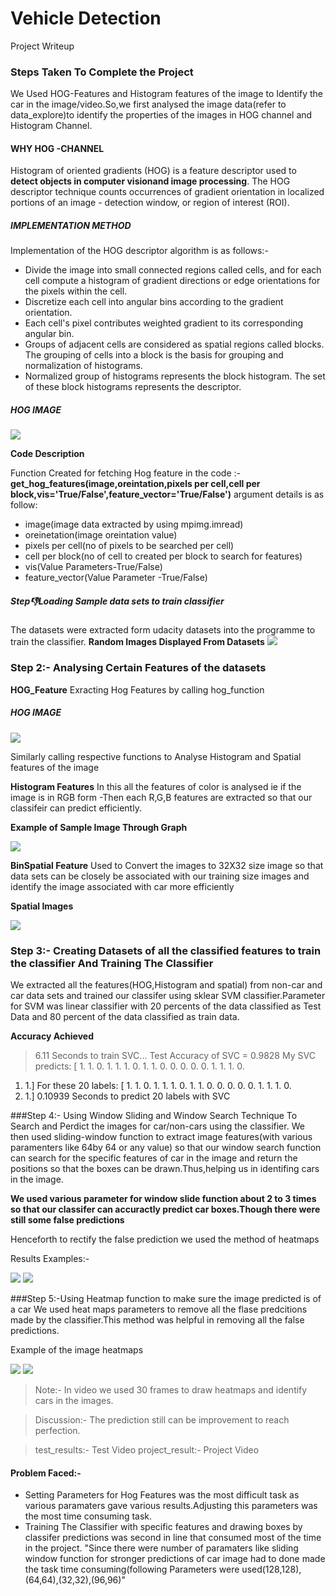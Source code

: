 # Vehicle Detection
Project Writeup

### Steps Taken To Complete the Project

We Used HOG-Features and Histogram features of the image to Identify the car in the image/video.So,we first analysed the image data(refer to data_explore)to identify the properties of the images in HOG channel and Histogram Channel.

#### WHY HOG -CHANNEL
Histogram of oriented gradients (HOG) is a feature descriptor used to **detect objects in computer visionand image processing**. The HOG descriptor technique counts occurrences of gradient orientation in localized portions of an image - detection window, or region of interest (ROI).
##### IMPLEMENTATION METHOD

Implementation of the HOG descriptor algorithm is as follows:-

- Divide the image into small connected regions called cells, and for each cell compute a histogram of gradient directions or edge orientations for the pixels within the cell.
- Discretize each cell into angular bins according to the gradient orientation.
- Each cell's pixel contributes weighted gradient to its corresponding angular bin.
- Groups of adjacent cells are considered as spatial regions called blocks. The grouping of cells into a block is the basis for grouping and normalization of histograms.
- Normalized group of histograms represents the block histogram. The set of these block histograms represents the descriptor.
##### HOG IMAGE
![](show/1.png)

**Code Description**

Function Created for fetching Hog feature in the code :-
**get_hog_features(image,oreintation,pixels per cell,cell per block,vis='True/False',feature_vector='True/False')**
argument details is as follow:


- image(image data extracted by using mpimg.imread)
- oreinetation(image oreintation value)
- pixels per cell(no of pixels to be searched per cell)
- cell per block(no of cell to created per block to search for features)
- vis(Value Parameters-True/False)
- feature_vector(Value Parameter -True/False)


##### Step:-1:Loading Sample data sets to train classifier

The datasets were extracted form udacity datasets into the programme to train the classifier.
**Random Images Displayed From Datasets**
![](show/download.png)	

### Step 2:- Analysing Certain Features of the datasets
**HOG_Feature**
Exracting Hog Features by calling hog_function

##### HOG IMAGE
![](show/16.png)

Similarly calling respective functions to Analyse Histogram and Spatial features of the image

**Histogram Features**
In this all the features of color is analysed ie if the image is in RGB form -Then each R,G,B features are extracted so that our classifeir can predict efficiently.

**Example of Sample Image Through Graph**

![](show/3.png)

**BinSpatial Feature**
Used to Convert the images to 32X32 size image so that data sets can be closely be associated with our training size images and identify the image associated with car more efficiently 

**Spatial Images**

![](show/4.png)


### Step 3:- Creating Datasets of all the classified features to train the classifier And Training The Classifier
We extracted all the features(HOG,Histogram and spatial) from non-car and car data sets and trained our classifer using sklear SVM classifier.Parameter for SVM was linear classifier with 20 percents of the data classified as Test Data and 80 percent of the data classified as train data.

**Accuracy Achieved**
> 6.11 Seconds to train SVC...
Test Accuracy of SVC =  0.9828
My SVC predicts:  [ 1.  1.  0.  1.  1.  1.  0.  1.  1.  0.  0.  0.  0.  0.  1.  1.  1.  0.
  1.  1.]
For these 20 labels:  [ 1.  1.  0.  1.  1.  1.  0.  1.  1.  0.  0.  0.  0.  0.  1.  1.  1.  0.
  1.  1.]
0.10939 Seconds to predict 20 labels with SVC

###Step 4:- Using Window Sliding and Window Search Technique To Search and Perdict the images for car/non-cars using the classifier.
We then used sliding-window function to extract image features(with various paramenters like 64by 64 or any value) so that our window search function can search for the specific features of car in the image and return the positions so that the boxes can be drawn.Thus,helping us in identifing cars in the image.

**We used various parameter for window slide function about 2 to 3 times so that our classifer can accuractly predict car boxes.Though there were still some false predictions**

Henceforth to rectify the false prediction we used the method of heatmaps   

Results Examples:-

![](show/13.png)
![](show/12.png)
 
###Step 5:-Using Heatmap function to make sure the image predicted is of a car
We used heat maps parameters to remove all the flase predcitions made by the classifier.This method was helpful in removing all the false predictions.

Example of the image heatmaps

![](show/14.png)
![](show/15.png)


> Note:- In video we used 30 frames to draw heatmaps and identify cars in the images.
 
>Discussion:- The prediction still can be improvement to reach perfection.



> test_results:- Test Video
> project_result:- Project Video

#### Problem Faced:-

- Setting Parameters for Hog Features was the most difficult task as various paramaters gave various results.Adjusting this parameters was the most time consuming task.
- Training The Classifier with specific features and drawing boxes by classifer predictions was second in line that consumed most of the time in the project.
"Since there were number of paramaters like sliding window function for stronger predictions of car image had to done made the task time consuming(following Parameters were used(128,128),(64,64),(32,32),(96,96)"

